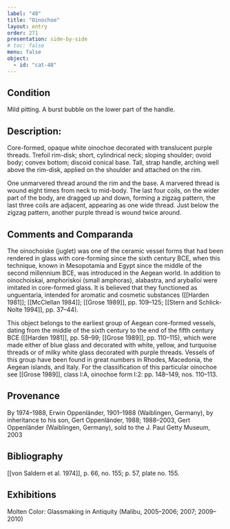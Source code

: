 ```yaml
---
label: "48"
title: "Oinochoe"
layout: entry
order: 271
presentation: side-by-side
# toc: false
menu: false
object:
  - id: "cat-48"
---
```


## Condition

Mild pitting. A burst bubble on the lower part of the handle.

## Description:

Core-formed, opaque white oinochoe decorated with translucent purple threads. Trefoil rim-disk; short, cylindrical neck; sloping shoulder; ovoid body; convex bottom; discoid conical base. Tall, strap handle, arching well above the rim-disk, applied on the shoulder and attached on the rim.

One unmarvered thread around the rim and the base. A marvered thread is wound eight times from neck to mid-body. The last four coils, on the wider part of the body, are dragged up and down, forming a zigzag pattern, the last three coils are adjacent, appearing as one wide thread. Just below the zigzag pattern, another purple thread is wound twice around.

## Comments and Comparanda

The oinochoiske (juglet) was one of the ceramic vessel forms that had been rendered in glass with core-forming since the sixth century BCE, when this technique, known in Mesopotamia and Egypt since the middle of the second millennium BCE, was introduced in the Aegean world. In addition to oinochoiskai, amphoriskoi (small amphoras), alabastra, and aryballoi were imitated in core-formed glass. It is believed that they functioned as unguentaria, intended for aromatic and cosmetic substances ([[Harden 1981]]; [[McClellan 1984]]; [[Grose 1989]], pp. 109–125; [[Stern and Schlick-Nolte 1994]], pp. 37–44).

This object belongs to the earliest group of Aegean core-formed vessels, dating from the middle of the sixth century to the end of the fifth century BCE ([[Harden 1981]], pp. 58–99; [[Grose 1989]], pp. 110–115), which were made either of blue glass and decorated with white, yellow, and turquoise threads or of milky white glass decorated with purple threads. Vessels of this group have been found in great numbers in Rhodes, Macedonia, the Aegean islands, and Italy. For the classification of this particular oinochoe see [[Grose 1989]], class I:A, oinochoe form I:2: pp. 148–149, nos. 110–113.

## Provenance

By 1974–1988, Erwin Oppenländer, 1901–1988 (Waiblingen, Germany), by inheritance to his son, Gert Oppenländer, 1988; 1988–2003, Gert Oppenländer (Waiblingen, Germany), sold to the J. Paul Getty Museum, 2003

## Bibliography

[[von Saldern et al. 1974]], p. 66, no. 155; p. 57, plate no. 155.

## Exhibitions

Molten Color: Glassmaking in Antiquity (Malibu, 2005–2006; 2007; 2009–2010)
